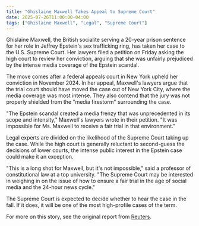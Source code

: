 ```yaml
---
title: "Ghislaine Maxwell Takes Appeal to Supreme Court"
date: 2025-07-26T11:00:00-04:00
tags: ["Ghislaine Maxwell", "Legal", "Supreme Court"]
---
```


Ghislaine Maxwell, the British socialite serving a 20-year prison sentence for her role in Jeffrey Epstein's sex trafficking ring, has taken her case to the U.S. Supreme Court. Her lawyers filed a petition on Friday asking the high court to review her conviction, arguing that she was unfairly prejudiced by the intense media coverage of the Epstein scandal.

The move comes after a federal appeals court in New York upheld her conviction in November 2024. In her appeal, Maxwell's lawyers argue that the trial court should have moved the case out of New York City, where the media coverage was most intense. They also contend that the jury was not properly shielded from the "media firestorm" surrounding the case.

"The Epstein scandal created a media frenzy that was unprecedented in its scope and intensity," Maxwell's lawyers wrote in their petition. "It was impossible for Ms. Maxwell to receive a fair trial in that environment."

Legal experts are divided on the likelihood of the Supreme Court taking up the case. While the high court is generally reluctant to second-guess the decisions of lower courts, the intense public interest in the Epstein case could make it an exception.

"This is a long shot for Maxwell, but it's not impossible," said a professor of constitutional law at a top university. "The Supreme Court may be interested in weighing in on the issue of how to ensure a fair trial in the age of social media and the 24-hour news cycle."

The Supreme Court is expected to decide whether to hear the case in the fall. If it does, it will be one of the most high-profile cases of the term.

For more on this story, see the original report from [Reuters](https://www.reuters.com/legal/government/amid-epstein-furor-ghislaine-maxwell-seeks-relief-us-supreme-court-2025-07-25/).
